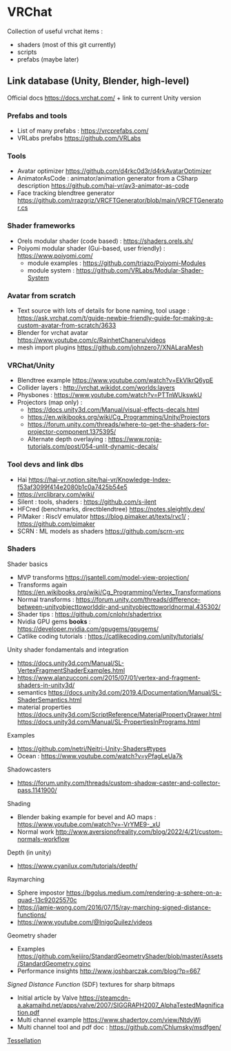 # VRChat
Collection of useful vrchat items :
- shaders (most of this git currently)
- scripts
- prefabs (maybe later)

## Link database (Unity, Blender, high-level)

Official docs https://docs.vrchat.com/ + link to current Unity version

### Prefabs and tools
- List of many prefabs : https://vrcprefabs.com/
- VRLabs prefabs https://github.com/VRLabs

### Tools
- Avatar optimizer https://github.com/d4rkc0d3r/d4rkAvatarOptimizer
- AnimatorAsCode : animator/animation generator from a CSharp description https://github.com/hai-vr/av3-animator-as-code
- Face tracking blendtree generator https://github.com/rrazgriz/VRCFTGenerator/blob/main/VRCFTGenerator.cs

### Shader frameworks
- Orels modular shader (code based) : https://shaders.orels.sh/
- Poiyomi modular shader (Gui-based, user friendly) : https://www.poiyomi.com/
    - module examples : https://github.com/triazo/Poiyomi-Modules
    - module system : https://github.com/VRLabs/Modular-Shader-System

### Avatar from scratch
- Text source with lots of details for bone naming, tool usage : https://ask.vrchat.com/t/guide-newbie-friendly-guide-for-making-a-custom-avatar-from-scratch/3633
- Blender for vrchat avatar https://www.youtube.com/c/RainhetChaneru/videos
- mesh import plugins https://github.com/johnzero7/XNALaraMesh

### VRChat/Unity
- Blendtree example https://www.youtube.com/watch?v=EkVlkrQ6ypE
- Collider layers : http://vrchat.wikidot.com/worlds:layers
- Physbones : https://www.youtube.com/watch?v=PTTnWUkswkU
- Projectors (map only) :
    - https://docs.unity3d.com/Manual/visual-effects-decals.html
    - https://en.wikibooks.org/wiki/Cg_Programming/Unity/Projectors
    - https://forum.unity.com/threads/where-to-get-the-shaders-for-projector-component.1375395/
    - Alternate depth overlaying : https://www.ronja-tutorials.com/post/054-unlit-dynamic-decals/

### Tool devs and link dbs
- Hai https://hai-vr.notion.site/hai-vr/Knowledge-Index-f53af3099f414e2080b1c0a7425b54e5
- https://vrclibrary.com/wiki/
- Silent : tools, shaders : https://github.com/s-ilent
- HFCred (benchmarks, directblendtree) https://notes.sleightly.dev/
- PiMaker : RiscV emulator https://blog.pimaker.at/texts/rvc1/ ; https://github.com/pimaker
- SCRN : ML models as shaders https://github.com/scrn-vrc

### Shaders
Shader basics
- MVP transforms https://jsantell.com/model-view-projection/
- Transforms again https://en.wikibooks.org/wiki/Cg_Programming/Vertex_Transformations
- Normal transforms : https://forum.unity.com/threads/difference-between-unityobjecttoworlddir-and-unityobjecttoworldnormal.435302/
- Shader tips : https://github.com/cnlohr/shadertrixx
- Nvidia GPU gems **books** : https://developer.nvidia.com/gpugems/gpugems/
- Catlike coding tutorials : https://catlikecoding.com/unity/tutorials/

Unity shader fondamentals and integration
- https://docs.unity3d.com/Manual/SL-VertexFragmentShaderExamples.html
- https://www.alanzucconi.com/2015/07/01/vertex-and-fragment-shaders-in-unity3d/
- semantics https://docs.unity3d.com/2019.4/Documentation/Manual/SL-ShaderSemantics.html
- material properties https://docs.unity3d.com/ScriptReference/MaterialPropertyDrawer.html https://docs.unity3d.com/Manual/SL-PropertiesInPrograms.html

Examples
- https://github.com/netri/Neitri-Unity-Shaders#types
- Ocean : https://www.youtube.com/watch?v=yPfagLeUa7k

Shadowcasters
- https://forum.unity.com/threads/custom-shadow-caster-and-collector-pass.1141900/

Shading
- Blender baking example for bevel and AO maps : https://www.youtube.com/watch?v=-VrYME9-_xU
- Normal work http://www.aversionofreality.com/blog/2022/4/21/custom-normals-workflow

Depth (in unity)
- https://www.cyanilux.com/tutorials/depth/

Raymarching
- Sphere impostor https://bgolus.medium.com/rendering-a-sphere-on-a-quad-13c92025570c
- https://jamie-wong.com/2016/07/15/ray-marching-signed-distance-functions/
- https://www.youtube.com/@InigoQuilez/videos

Geometry shader
- Examples https://github.com/keijiro/StandardGeometryShader/blob/master/Assets/StandardGeometry.cginc
- Performance insights http://www.joshbarczak.com/blog/?p=667

*Signed Distance Function* (SDF) textures for sharp bitmaps
- Initial article by Valve https://steamcdn-a.akamaihd.net/apps/valve/2007/SIGGRAPH2007_AlphaTestedMagnification.pdf
- Multi channel example https://www.shadertoy.com/view/NtdyWj
- Multi channel tool and pdf doc : https://github.com/Chlumsky/msdfgen/

[Tessellation](shaders/geometry_augmentation/Readme.md)
